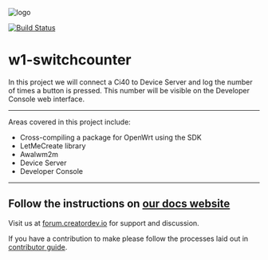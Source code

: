 ![logo](https://static.creatordev.io/logo-md-s.svg)

[![Build Status](http://jenkins.creatordev.io/buildStatus/icon?job=CreatorDev/w1-switchcounter/master)](http://jenkins.creatordev.io/job/CreatorDev/job/w1-switchcounter/job/master/)

# w1-switchcounter

In this project we will connect a Ci40 to Device Server and log the number of times a button is pressed. This number will be visible on the Developer Console web interface.

---

Areas covered in this project include:

* Cross-compiling a package for OpenWrt using the SDK
* LetMeCreate library
* Awalwm2m
* Device Server
* Developer Console

---

## Follow the instructions on [our docs website](https://docs.creatordev.io/ci40/iotkit/workshop-1-switchcounter/)

Visit us at [forum.creatordev.io](http://forum.creatordev.io) for support and discussion.

If you have a contribution to make please follow the processes laid out in [contributor guide](CONTRIBUTING.md).
